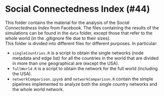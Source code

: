 # Social Connectedness Index (#44)
This folder contains the material for the analysis of the *Social Connectedness Index* from Facebook. The files containing the results of the simulations can be found in the ```data``` folder, except those that refer to the whole world (in the .gitignore file due to their sizes). </br>
This folder is divided into different files for different purposes. In particular:
* ```singleCountries.R``` is a script to obtain the single networks (node metadata and edge list) for all the countries in the world that are divided in more than one geographical are (except the USA).
* ```fullWorld.R``` is a script to obtain the network for the full world (including the USA). 
* ```networkComparison.ipynb``` and ```networkComparison.R``` contain the simple pipelines implemented to analyze both the single country networks and the whole world network. 